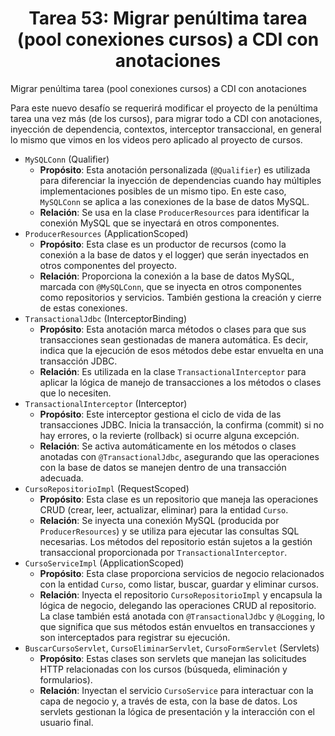 <h1 align="center">Tarea 53: Migrar penúltima tarea (pool conexiones cursos) a CDI con anotaciones</h1>
<p>Migrar penúltima tarea (pool conexiones cursos) a CDI con anotaciones</p>
<p>Para este nuevo desafío se requerirá modificar el proyecto de la penúltima tarea una vez más (de los cursos), para migrar todo a CDI con anotaciones, inyección de dependencia, contextos, interceptor transaccional, en general lo mismo que vimos en los videos pero aplicado al proyecto de cursos.</p>

- `MySQLConn` (Qualifier)
  - <b>Propósito</b>: Esta anotación personalizada (`@Qualifier`) es utilizada para diferenciar la inyección de dependencias cuando hay múltiples implementaciones posibles de un mismo tipo. En este caso, `MySQLConn` se aplica a las conexiones de la base de datos MySQL.
  - <b>Relación</b>: Se usa en la clase `ProducerResources` para identificar la conexión MySQL que se inyectará en otros componentes.
- `ProducerResources` (ApplicationScoped)
  - <b>Propósito</b>: Esta clase es un productor de recursos (como la conexión a la base de datos y el logger) que serán inyectados en otros componentes del proyecto.
  - <b>Relación</b>: Proporciona la conexión a la base de datos MySQL, marcada con `@MySQLConn`, que se inyecta en otros componentes como repositorios y servicios. También gestiona la creación y cierre de estas conexiones.
- `TransactionalJdbc` (InterceptorBinding)
  - <b>Propósito</b>: Esta anotación marca métodos o clases para que sus transacciones sean gestionadas de manera automática. Es decir, indica que la ejecución de esos métodos debe estar envuelta en una transacción JDBC.
  - <b>Relación</b>: Es utilizada en la clase `TransactionalInterceptor` para aplicar la lógica de manejo de transacciones a los métodos o clases que lo necesiten.
- `TransactionalInterceptor` (Interceptor)
  - <b>Propósito</b>: Este interceptor gestiona el ciclo de vida de las transacciones JDBC. Inicia la transacción, la confirma (commit) si no hay errores, o la revierte (rollback) si ocurre alguna excepción.
  - <b>Relación</b>: Se activa automáticamente en los métodos o clases anotadas con `@TransactionalJdbc`, asegurando que las operaciones con la base de datos se manejen dentro de una transacción adecuada.
- `CursoRepositorioImpl` (RequestScoped)
  - <b>Propósito</b>: Esta clase es un repositorio que maneja las operaciones CRUD (crear, leer, actualizar, eliminar) para la entidad `Curso`.
  - <b>Relación</b>: Se inyecta una conexión MySQL (producida por `ProducerResources`) y se utiliza para ejecutar las consultas SQL necesarias. Los métodos del repositorio están sujetos a la gestión transaccional proporcionada por `TransactionalInterceptor`.
- `CursoServiceImpl` (ApplicationScoped)
  - <b>Propósito</b>: Esta clase proporciona servicios de negocio relacionados con la entidad `Curso`, como listar, buscar, guardar y eliminar cursos.
  - <b>Relación</b>: Inyecta el repositorio `CursoRepositorioImpl` y encapsula la lógica de negocio, delegando las operaciones CRUD al repositorio. La clase también está anotada con `@TransactionalJdbc` y `@Logging`, lo que significa que sus métodos están envueltos en transacciones y son interceptados para registrar su ejecución.
- `BuscarCursoServlet`, `CursoEliminarServlet`, `CursoFormServlet` (Servlets)
  - <b>Propósito</b>: Estas clases son servlets que manejan las solicitudes HTTP relacionadas con los cursos (búsqueda, eliminación y formularios).
  - <b>Relación</b>: Inyectan el servicio `CursoService` para interactuar con la capa de negocio y, a través de esta, con la base de datos. Los servlets gestionan la lógica de presentación y la interacción con el usuario final.
